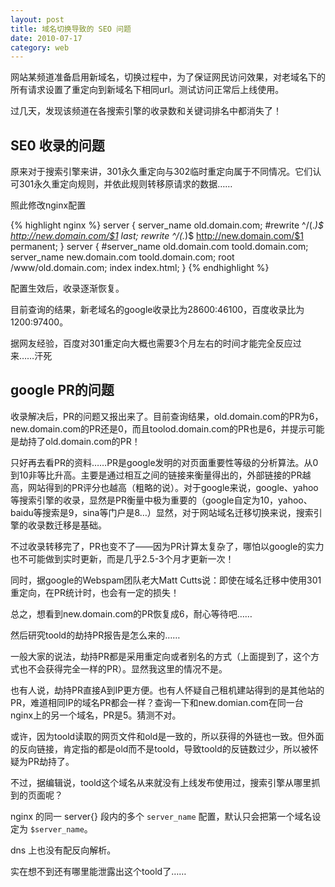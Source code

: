 ```yaml
---
layout: post
title: 域名切换导致的 SEO 问题
date: 2010-07-17
category: web
---
```


网站某频道准备启用新域名，切换过程中，为了保证网民访问效果，对老域名下的所有请求设置了重定向到新域名下相同url。测试访问正常后上线使用。

过几天，发现该频道在各搜索引擎的收录数和关键词排名中都消失了！

## SE0 收录的问题

原来对于搜索引擎来讲，301永久重定向与302临时重定向属于不同情况。它们认可301永久重定向规则，并依此规则转移原请求的数据……

照此修改nginx配置

{% highlight nginx %}
server {
    server_name old.domain.com;
    #rewrite ^/(.*)$ http://new.domain.com/$1 last;
    rewrite ^/(.*)$ http://new.domain.com/$1 permanent;
}
server {
    #server_name old.domain.com toold.domain.com;
    server_name new.domain.com toold.domain.com;
    root /www/old.domain.com;
    index index.html;
}
{% endhighlight %}

配置生效后，收录逐渐恢复。

目前查询的结果，新老域名的google收录比为28600:46100，百度收录比为1200:97400。

据网友经验，百度对301重定向大概也需要3个月左右的时间才能完全反应过来……汗死

## google PR的问题

收录解决后，PR的问题又报出来了。目前查询结果，old.domain.com的PR为6，new.domain.com的PR还是0，而且toolod.domain.com的PR也是6，并提示可能是劫持了old.domain.com的PR！

只好再去看PR的资料……PR是google发明的对页面重要性等级的分析算法。从0到10非等比升高。主要是通过相互之间的链接来衡量得出的，外部链接的PR越高，网站得到的PR评分也越高（粗略的说）。对于google来说，google、yahoo等搜索引擎的收录，显然是PR衡量中极为重要的（google自定为10，yahoo、baidu等搜索是9，sina等门户是8…）显然，对于网站域名迁移切换来说，搜索引擎的收录数迁移是基础。    

不过收录转移完了，PR也变不了——因为PR计算太复杂了，哪怕以google的实力也不可能做到实时更新，而是几乎2.5-3个月才更新一次！    

同时，据google的Webspam团队老大Matt Cutts说：即使在域名迁移中使用301重定向，在PR统计时，也会有一定的损失！    

总之，想看到new.domain.com的PR恢复成6，耐心等待吧……    

然后研究toold的劫持PR报告是怎么来的……    

一般大家的说法，劫持PR都是采用重定向或者别名的方式（上面提到了，这个方式也不会获得完全一样的PR）。显然我这里的情况不是。    

也有人说，劫持PR直接A到IP更方便。也有人怀疑自己租机建站得到的是其他站的PR，难道相同IP的域名PR都会一样？查询一下和new.domian.com在同一台nginx上的另一个域名，PR是5。猜测不对。    

或许，因为toold读取的网页文件和old是一致的，所以获得的外链也一致。但外面的反向链接，肯定指的都是old而不是toold，导致toold的反链数过少，所以被怀疑为PR劫持了。    

不过，据编辑说，toold这个域名从来就没有上线发布使用过，搜索引擎从哪里抓到的页面呢？    

nginx 的同一 server{} 段内的多个 `server_name` 配置，默认只会把第一个域名设定为 `$server_name`。    

dns 上也没有配反向解析。    

实在想不到还有哪里能泄露出这个toold了……    
    
